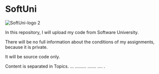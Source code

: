 # SoftUni

![SoftUni-logo 2](https://github.com/Zeus097/SoftUni/assets/142613528/61b8da4c-0e94-4abb-a5dc-4727634faa0f)


In this repository, I will upload my code from Software University.

There will be no full information about the conditions of my assignments, because it is private.

It will be source code only.

Content is separated in Topics.
...
.........
.......
....
.

